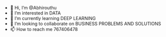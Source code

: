 - 👋 Hi, I’m @Abhirouthu
- 👀 I’m interested in DATA 
- 🌱 I’m currently learning DEEP LEARNING
- 💞️ I’m looking to collaborate on BUSINESS PROBLEMS AND SOLUTIONS
- 📫 How to reach me 767406478

<!---
Abhirouthu/Abhirouthu is a ✨ special ✨ repository because its `README.md` (this file) appears on your GitHub profile.
You can click the Preview link to take a look at your changes.
--->
